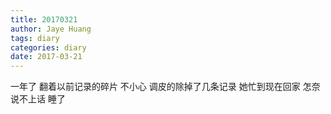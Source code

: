 ```yaml
---
title: 20170321
author: Jaye Huang
tags: diary
categories: diary
date: 2017-03-21
---
```


一年了
翻着以前记录的碎片
不小心
调皮的除掉了几条记录
她忙到现在回家
怎奈
说不上话
睡了
